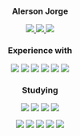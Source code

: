 <h3 align="center">Alerson Jorge</h3>

<p align="center">
    <a href="https://www.linkedin.com/in/ajotanc/">
        <img src="https://img.shields.io/badge/LinkedIn-0077B5?style=for-the-badge&logo=linkedin&logoColor=white" />
    </a>
    <a href="https://instagram.com/ajotanc">
        <img src="https://img.shields.io/badge/Instagram-E4405F?style=for-the-badge&logo=instagram&logoColor=white" />
    </a>
    <a href="mailto:ajotanc@gmail.com">
        <img src="https://img.shields.io/badge/Gmail-D14836?style=for-the-badge&logo=gmail&logoColor=white" />
    </a>
</p>

<h3 align="center">Experience with</h3>
<p align="center">
    <img src="https://img.shields.io/badge/HTML5-E34F26?style=for-the-badge&logo=html5&logoColor=white" />
    <img src="https://img.shields.io/badge/CSS3-1572B6?style=for-the-badge&logo=css3&logoColor=white" />
    <img src="https://img.shields.io/badge/JavaScript-F7DF1E?style=for-the-badge&logo=javascript&logoColor=black" />
    <img src="https://img.shields.io/badge/PHP-777BB4?style=for-the-badge&logo=php&logoColor=white" />
    <img src="https://img.shields.io/badge/Bootstrap-563D7C?style=for-the-badge&logo=bootstrap&logoColor=white" />
    <img src="https://img.shields.io/badge/MySQL-00000F?style=for-the-badge&logo=mysql&logoColor=white" />
</p>
<h3 align="center">Studying</h3>
<p align="center">
    <img src="https://img.shields.io/badge/React-20232A?style=for-the-badge&logo=react&logoColor=61DAFB" />
    <img src="https://img.shields.io/badge/Node.js-43853D?style=for-the-badge&logo=node.js&logoColor=white" />
    <img src="https://img.shields.io/badge/TypeScript-007ACC?style=for-the-badge&logo=typescript&logoColor=white" />
    <img src="https://img.shields.io/badge/Sass-CC6699?style=for-the-badge&logo=sass&logoColor=white" />
</p>
<p align="center">
    <img src="https://img.shields.io/badge/Windows-53b7d2?style=for-the-badge&logo=windows&logoColor=white" />
    <img src="https://img.shields.io/badge/motherboard-x570%20elite-53b7d2?style=for-the-badge&logoColor=white" />
    <img src="https://img.shields.io/badge/AMD-Ryzen_5_3600-53b7d2?style=for-the-badge&logo=amd&logoColor=white" />
    <img src="https://img.shields.io/badge/RAM-16GB-53b7d2?style=for-the-badge&logoColor=white" />
    <img src="https://img.shields.io/badge/AMD-Radeon_RX_580-53b7d2?style=for-the-badge&logo=amd&logoColor=white" />
</p>
